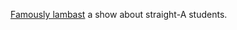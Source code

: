 [Famously lambast](https://en.wikipedia.org/wiki/Beavis_and_Butt-Head#cite_ref-86) a show about straight-A students.
